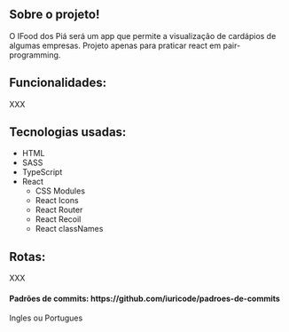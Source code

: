 <h2>Sobre o projeto!</h2>

<p>O IFood dos Piá será um app que permite a visualização de cardápios de algumas empresas. Projeto apenas para praticar react em pair-programming.</p>

<h2>Funcionalidades:</h2>
<p>XXX</p>

<h2>Tecnologias usadas:</h2>

<ul>
  <li>HTML</li>
  <li>SASS</li>
  <li>TypeScript</li>
  <li>
    React
    <ul>
      <li>CSS Modules</li>
      <li>React Icons</li>
      <li>React Router</li>
      <li>React Recoil</li>
      <li>React classNames</li>
    </ul>
  </li>
</ul>

<h2>Rotas:</h2>
<p>XXX</p>

<h4>Padrões de commits: https://github.com/iuricode/padroes-de-commits</h2>
<span>Ingles ou Portugues</span>
